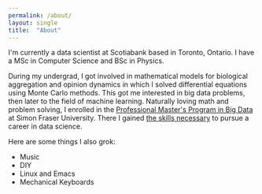 ```yaml
---
permalink: /about/
layout: single
title:  "About"
---
```


I'm currently a data scientist at Scotiabank based in Toronto, Ontario. I have
a MSc in Computer Science and BSc in Physics.

During my undergrad, I got involved in mathematical models for biological aggregation
and opinion dynamics in which I solved differential equations using Monte Carlo methods.
This got me interested in big data problems, then later to the field of machine learning.
Naturally loving math and problem solving, I enrolled in the [Professional Master's Program in Big Data](https://www.sfu.ca/bigdata)
at Simon Fraser University. There I gained [the skills necessary](https://vimeo.com/191054268)
to pursue a career in data science.

Here are some things I also grok:
* Music
* DIY
* Linux and Emacs
* Mechanical Keyboards
